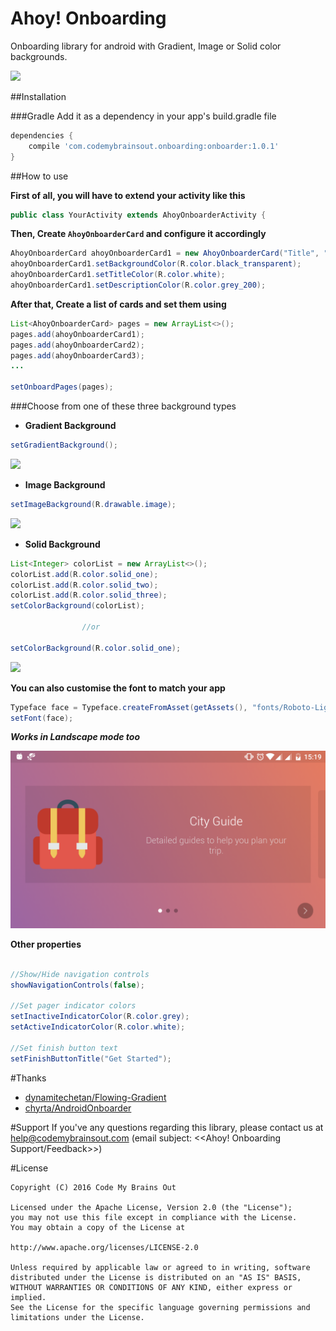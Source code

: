 # Ahoy! Onboarding
Onboarding library for android with Gradient, Image or Solid color backgrounds.

![](preview/preview.gif)

##Installation

###Gradle
Add it as a dependency in your app's build.gradle file

```groovy
dependencies {
    compile 'com.codemybrainsout.onboarding:onboarder:1.0.1'
}
```

##How to use

**First of all, you will have to extend your activity like this**

```java
public class YourActivity extends AhoyOnboarderActivity {
```

**Then, Create `AhoyOnboarderCard` and configure it accordingly**

```java
AhoyOnboarderCard ahoyOnboarderCard1 = new AhoyOnboarderCard("Title", "Description", R.drawable.icon1);
ahoyOnboarderCard1.setBackgroundColor(R.color.black_transparent);
ahoyOnboarderCard1.setTitleColor(R.color.white);
ahoyOnboarderCard1.setDescriptionColor(R.color.grey_200);
```

**After that, Create a list of cards and set them using**

```java
List<AhoyOnboarderCard> pages = new ArrayList<>();
pages.add(ahoyOnboarderCard1);
pages.add(ahoyOnboarderCard2);
pages.add(ahoyOnboarderCard3);
...

setOnboardPages(pages);
```

###Choose from one of these three background types

- **Gradient Background**
```java
setGradientBackground();
```

![](preview/preview-gradient.png)

- **Image Background**
```java
setImageBackground(R.drawable.image);
```

![](preview/preview-image.png)

- **Solid Background**

```java
List<Integer> colorList = new ArrayList<>();
colorList.add(R.color.solid_one);
colorList.add(R.color.solid_two);
colorList.add(R.color.solid_three);
setColorBackground(colorList);

                //or

setColorBackground(R.color.solid_one);
```

![](preview/preview-solid.png)

**You can also customise the font to match your app**
```java
Typeface face = Typeface.createFromAsset(getAssets(), "fonts/Roboto-Light.ttf");
setFont(face);
```

***Works in Landscape mode too***

![](preview/preview-landscape.png)

**Other properties**
```java

//Show/Hide navigation controls
showNavigationControls(false);

//Set pager indicator colors
setInactiveIndicatorColor(R.color.grey);
setActiveIndicatorColor(R.color.white);

//Set finish button text
setFinishButtonTitle("Get Started");
```

#Thanks
* [dynamitechetan/Flowing-Gradient](https://github.com/dynamitechetan/Flowing-Gradient)
* [chyrta/AndroidOnboarder](https://github.com/chyrta/AndroidOnboarder)

#Support
If you've any questions regarding this library, please contact us at help@codemybrainsout.com (email subject: <<Ahoy! Onboarding Support/Feedback>>)

#License
```
Copyright (C) 2016 Code My Brains Out

Licensed under the Apache License, Version 2.0 (the "License");
you may not use this file except in compliance with the License.
You may obtain a copy of the License at

http://www.apache.org/licenses/LICENSE-2.0

Unless required by applicable law or agreed to in writing, software
distributed under the License is distributed on an "AS IS" BASIS,
WITHOUT WARRANTIES OR CONDITIONS OF ANY KIND, either express or implied.
See the License for the specific language governing permissions and
limitations under the License.
```
